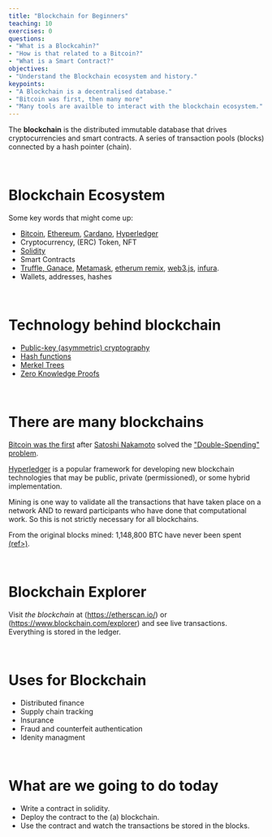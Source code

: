 ```yaml
---
title: "Blockchain for Beginners"
teaching: 10
exercises: 0
questions:
- "What is a Blockcahin?"
- "How is that related to a Bitcoin?"
- "What is a Smart Contract?"
objectives:
- "Understand the Blockchain ecosystem and history."
keypoints:
- "A Blockchain is a decentralised database."
- "Bitcoin was first, then many more"
- "Many tools are availble to interact with the blockchain ecosystem."
---
```

The **blockchain** is the distributed immutable database that drives cryptocurrencies and smart contracts.
A series of transaction pools (blocks) connected by a hash pointer (chain).

<br>

# Blockchain Ecosystem

Some key words that might come up:

* [Bitcoin](https://bitcoin.org/en/), [Ethereum](https://ethereum.org/en/), [Cardano](https://cardano.org/), [Hyperledger](https://www.hyperledger.org/about)
* Cryptocurrency, (ERC) Token, NFT
* [Solidity](https://docs.soliditylang.org/en/v0.8.4/)
* Smart Contracts
* [Truffle, Ganace](https://www.trufflesuite.com/), [Metamask](https://metamask.io/), [etherum remix](https://remix.ethereum.org/), [web3.js](https://web3js.readthedocs.io/), [infura](https://infura.io/).
* Wallets, addresses, hashes

<br>

# Technology behind blockchain

* [Public-key (asymmetric) cryptography](https://en.wikipedia.org/wiki/Public-key_cryptography)
* [Hash functions](https://emn178.github.io/online-tools/sha256.html)
* [Merkel Trees](https://upload.wikimedia.org/wikipedia/commons/9/95/Hash_Tree.svg)
* [Zero Knowledge Proofs](https://hackernoon.com/eli5-zero-knowledge-proof-78a276db9eff)

<br>

# There are many blockchains

[Bitcoin was the first](https://bitcoin.org/bitcoin.pdf) after [Satoshi Nakamoto](https://en.wikipedia.org/wiki/Satoshi_Nakamoto) solved the ["Double-Spending" problem](https://www.investopedia.com/terms/d/doublespending.asp).

[Hyperledger](https://www.hyperledger.org/about) is a popular framework for developing new blockchain technologies that may be public, private (permissioned), or some hybrid implementation.

Mining is one way to validate all the transactions that have taken place on a network AND to reward participants who have done that computational work. So this is not strictly necessary for all blockchains. 

From the original blocks mined: 1,148,800 BTC have never been spent [(ref>)](https://bitslog.com/2013/04/17/the-well-deserved-fortune-of-satoshi-nakamoto/).

<br>

# Blockchain Explorer
Visit *the blockchain* at (https://etherscan.io/) or (https://www.blockchain.com/explorer) and see live transactions. Everything is stored in the ledger.

<br>

# Uses for Blockchain

* Distributed finance
* Supply chain tracking
* Insurance 
* Fraud and counterfeit authentication
* Idenity managment 

<br>

# What are we going to do today

* Write a contract in solidity.
* Deploy the contract to the (a) blockchain.
* Use the contract and watch the transactions be stored in the blocks.
